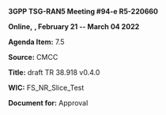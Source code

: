 **3GPP TSG-RAN5 Meeting \#94-e R5-220660**

**Online,** **, February 21 -- March 04 2022**

**Agenda Item:** 7.5

**Source:** CMCC

**Title:** draft TR 38.918 v0.4.0

**WIC:** FS\_NR\_Slice\_Test

**Document for:** Approval
